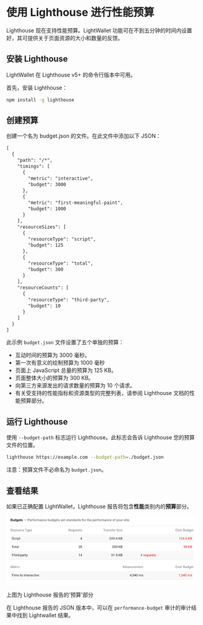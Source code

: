 # 使用 Lighthouse 进行性能预算

Lighthouse 现在支持性能预算。LightWallet 功能可在不到五分钟的时间内设置好，其可提供关于页面资源的大小和数量的反馈。

## 安装 Lighthouse

LightWallet 在 Lighthouse v5+ 的命令行版本中可用。

首先，安装 Lighthouse：

```bash
npm install -g lighthouse
```

## 创建预算

创建一个名为 budget.json 的文件。在此文件中添加以下 JSON：


```javascipt
[
  {
    "path": "/*",
    "timings": [
      {
        "metric": "interactive",
        "budget": 3000
      },
      {
        "metric": "first-meaningful-paint",
        "budget": 1000
      }
    ],
    "resourceSizes": [
      {
        "resourceType": "script",
        "budget": 125
      },
      {
        "resourceType": "total",
        "budget": 300
      }
    ],
    "resourceCounts": [
      {
        "resourceType": "third-party",
        "budget": 10
      }
    ]
  }
]
```

此示例 `budget.json` 文件设置了五个单独的预算：

- 互动时间的预算为 3000 毫秒。
- 第一次有意义的绘制预算为 1000 毫秒
- 页面上 JavaScript 总量的预算为 125 KB。
- 页面整体大小的预算为 300 KB。
- 向第三方来源发出的请求数量的预算为 10 个请求。
- 有关受支持的性能指标和资源类型的完整列表，请参阅 Lighthouse 文档的性能预算部分。

## 运行 Lighthouse

使用 `--budget-path` 标志运行 Lighthouse。此标志会告诉 Lighthouse 您的预算文件的位置。

```bash
lighthouse https://example.com --budget-path=./budget.json
```
注意：预算文件不必命名为 `budget.json`。

## 查看结果

如果已正确配置 LightWallet，Lighthouse 报告将包含**性能**类别内的**预算**部分。

![use-lighthouse-for-performance-budgets-1](./img/use-lighthouse-for-performance-budgets-1.png)

上图为 Lighthouse 报告的'预算'部分  

在 Lighthouse 报告的 JSON 版本中，可以在 `performance-budget` 审计的审计结果中找到 Lightwallet 结果。
